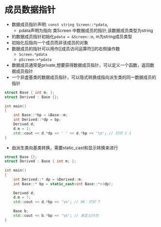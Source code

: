 # 成员数据指针

- 数据成员指针声明: `const string Screen::*pdata`,
  - pdata声明为指向 类Screen 中数据成员的指针,该数据成员类型为string
- 的数据成员指针初始化`pdata = &Screen::m`, m为string成员类型
- 初始化后指向一个成员而非该成员的对象
- 数据成员的指针可以用作[[成员访问运算符]]的右侧操作数
  - `Screen.*pdata`
  - `pScreen->*pdata`
- 数据成员通常是private,想要获得数据成员指针，可以定义一个函数，返回数据成员指针  
- 一个非虚基类的数据成员指针，可以隐式转换成指向派生类的同一数据成员的指针
```c++
struct Base { int m; };
struct Derived : Base {};
 
int main()
{
    int Base::*bp = &Base::m;
    int Derived::*dp = bp;
    Derived d;
    d.m = 1;
    std::cout << d.*dp << ' ' << d.*bp << '\n'; // 打印 1 1
}
```
- 由派生类向基类转换，需要static_cast和显示转换来进行

```c++
struct Base {};
struct Derived : Base { int m; };
 
int main()
{
    int Derived::* dp = &Derived::m;
    int Base::* bp = static_cast<int Base::*>(dp);
 
    Derived d;
    d.m = 7;
    std::cout << d.*bp << '\n'; // OK：打印 7
 
    Base b;
    std::cout << b.*bp << '\n'; // 未定义行为
}
```

